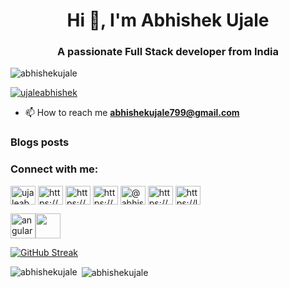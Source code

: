 <h1 align="center">Hi 👋, I'm Abhishek Ujale</h1>
<h3 align="center">A passionate Full Stack developer from India</h3>

<p align="left"> <img src="https://komarev.com/ghpvc/?username=abhishekujale&label=Profile%20views&color=0e75b6&style=flat" alt="abhishekujale" /> </p>

<p align="left"> <a href="https://twitter.com/ujaleabhishek" target="blank"><img src="https://img.shields.io/twitter/follow/ujaleabhishek?logo=twitter&style=for-the-badge" alt="ujaleabhishek" /></a> </p>

- 📫 How to reach me **abhishekujale799@gmail.com**

### Blogs posts
<!-- BLOG-POST-LIST:START -->
<!-- BLOG-POST-LIST:END -->

<h3 align="left">Connect with me:</h3>
<p align="left">
<a href="https://twitter.com/ujaleabhishek" target="blank"><img align="center" src="https://raw.githubusercontent.com/rahuldkjain/github-profile-readme-generator/master/src/images/icons/Social/twitter.svg" alt="ujaleabhishek" height="30" width="40" /></a>
<a href="https://linkedin.com/in/abhishek-ujale-916284257/" target="blank"><img align="center" src="https://raw.githubusercontent.com/rahuldkjain/github-profile-readme-generator/master/src/images/icons/Social/linked-in-alt.svg" alt="https://www.linkedin.com/in/abhishek-ujale-916284257/" height="30" width="40" /></a>
<a href="https://fb.com/https://www.facebook.com/abhishek.ujale.92" target="blank"><img align="center" src="https://raw.githubusercontent.com/rahuldkjain/github-profile-readme-generator/master/src/images/icons/Social/facebook.svg" alt="https://www.facebook.com/abhishek.ujale.92" height="30" width="40" /></a>
<a href="https://instagram.com/abhishekk.ujale/" target="blank"><img align="center" src="https://raw.githubusercontent.com/rahuldkjain/github-profile-readme-generator/master/src/images/icons/Social/instagram.svg" alt="https://www.instagram.com/abhishekk.ujale/" height="30" width="40" /></a>
<a href="https://medium.com/@abhishekujale.kitcse18" target="blank"><img align="center" src="https://raw.githubusercontent.com/rahuldkjain/github-profile-readme-generator/master/src/images/icons/Social/medium.svg" alt="@abhishekujale.kitcse18" height="30" width="40" /></a>
<a href="https://www.hackerrank.com/profile/abhishekujale_k1" target="blank"><img align="center" src="https://raw.githubusercontent.com/rahuldkjain/github-profile-readme-generator/master/src/images/icons/Social/hackerrank.svg" alt="https://www.hackerrank.com/profile/abhishekujale_k1" height="30" width="40" /></a>
<a href="https://www.leetcode.com/u/abhishekujale61/" target="blank"><img align="center" src="https://raw.githubusercontent.com/rahuldkjain/github-profile-readme-generator/master/src/images/icons/Social/leet-code.svg" alt="https://leetcode.com/u/abhishekujale61/" height="30" width="40" /></a>
</p>

<img src="https://assets.leetcode.com/static_assets/public/images/badges/dcc-2024-3.png" alt="angular" width="40" height="40"/><img
src="https://assets.leetcode.com/static_assets/marketing/2024-50-lg.png" width="40" height="40"/>




<a href="https://git.io/streak-stats"><img src="https://streak-stats.demolab.com?user=abhishekujale&theme=dark" alt="GitHub Streak" /></a>

<p><img align="left" src="https://github-readme-stats.vercel.app/api/top-langs?username=abhishekujale&show_icons=true&locale=en&layout=compact" alt="abhishekujale" /></p>

<p>&nbsp;<img align="center" src="https://github-readme-stats.vercel.app/api?username=abhishekujale&show_icons=true&locale=en" alt="abhishekujale" /></p>
